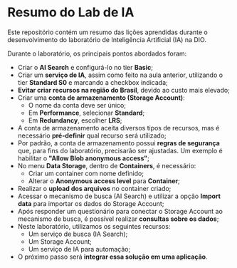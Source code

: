 # Resumo do Lab de IA

Este repositório contém um resumo das lições aprendidas durante o desenvolvimento do laboratório de Inteligência Artificial (IA) na DIO.

Durante o laboratório, os principais pontos abordados foram:

- Criar o **AI Search** e configurá-lo no tier **Basic**;
- Criar um **serviço de IA**, assim como feito na aula anterior, utilizando o tier **Standard S0** e marcando a checkbox indicada;
- **Evitar criar recursos na região do Brasil**, devido ao custo mais elevado;
- Criar uma **conta de armazenamento (Storage Account)**:
  - O nome da conta deve ser único;
  - Em **Performance**, selecionar **Standard**;
  - Em **Redundancy**, escolher **LRS**;
- A conta de armazenamento aceita diversos tipos de recursos, mas é necessário **pré-definir** qual recurso será utilizado;
- Por padrão, a conta de armazenamento possui **regras de segurança** que, para fins do laboratório, precisarão ser ajustadas. Um exemplo é habilitar o **"Allow Blob anonymous access"**;
- No menu **Data Storage**, dentro de **Containers**, é necessário:
  - Criar um container com nome definido;
  - Alterar o **Anonymous access level** para **Container**;
- Realizar o **upload dos arquivos** no container criado;
- Acessar o mecanismo de busca (AI Search) e utilizar a opção **Import data** para importar os dados do Storage Account;
- Após responder um questionário para conectar o Storage Account ao mecanismo de busca, é possível realizar **consultas sobre os dados**;
- Neste laboratório, utilizamos os seguintes recursos:
  - Um serviço de busca (IA Search);
  - Um Storage Account;
  - Um serviço de IA para automação;
- O próximo passo será **integrar essa solução em uma aplicação**.
